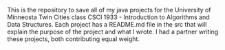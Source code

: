 This is the repository to save all of my java projects for the University of Minneosta Twin Cities class CSCI 1933 - Introduction to Algorithms and Data Structures. Each project has a README.md file in the src that will explain the purpose of the project and what I wrote. I had a partner writing these projects, both contributing equal weight. 